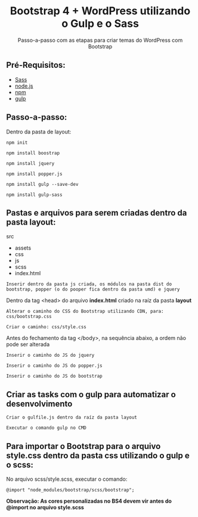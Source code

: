 <h1 align="center">Bootstrap 4 + WordPress utilizando o Gulp e o Sass</h1>
<p align="center">Passo-a-passo com as etapas para criar temas do WordPress com Bootstrap</p>

<h2>Pré-Requisitos:</h2> 

- <a href="https://sass-lang.com/install">Sass</a> 
- <a href="https://nodejs.org/en/">node.js</a>
- <a href="https://nodejs.org/en/">npm</a>
- <a href="https://gulpjs.com/docs/en/getting-started/quick-start">gulp</a>


<h2>Passo-a-passo:</h2>

Dentro da pasta de layout:

<pre><code>npm init</code></pre>
<pre><code>npm install boostrap</code></pre>
<pre><code>npm install jquery</code></pre>
<pre><code>npm install popper.js</code></pre>
<pre><code>npm install gulp --save-dev</code></pre>
<pre><code>npm install gulp-sass</code></pre>

<h2>Pastas e arquivos para serem criadas dentro da pasta layout:</h2>

src
 - assets
 - css
 - js
 - scss
 - index.html

<pre><code>Inserir dentro da pasta js criada, os módulos na pasta dist do bootstrap, popper (o do pooper fica dentro da pasta umd) e jquery</code></pre>

<p>Dentro da tag &lt;head&gt; do arquivo <strong>index.html</strong> criado na raíz da pasta <strong>layout</strong> </p>

<pre><code>Alterar o caminho do CSS do Bootstrap utilizando CDN, para: css/bootstrap.css</code></pre>
<pre><code>Criar o caminho: css/style.css</code></pre>

<p>Antes do fechamento da tag &lt;/body&gt;, na sequência abaixo, a ordem não pode ser alterada</p>
<pre><code>Inserir o caminho do JS do jquery</code></pre>
<pre><code>Inserir o caminho do JS do popper.js</code></pre>
<pre><code>Inserir o caminho do JS do bootstrap</code></pre>

<h2>Criar as tasks com o gulp para automatizar o desenvolvimento</h2>
<pre><code>Criar o gulfile.js dentro da raíz da pasta layout</pre></code>
<pre><code>Executar o comando gulp no CMD</pre></code>

<h2>Para importar o Bootstrap para o arquivo style.css dentro da pasta css utilizando o gulp e o scss:</h2> 
<p>No arquivo scss/style.scss, executar o comando:</p>
<pre><code>@import "node_modules/bootstrap/scss/bootstrap";</code></pre>

<strong>Observação: As cores personalizadas no BS4 devem vir antes do @import no arquivo style.scss<strong>
